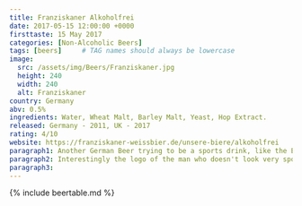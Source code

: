 ```yaml
---
title: Franziskaner Alkoholfrei
date: 2017-05-15 12:00:00 +0000
firsttaste: 15 May 2017
categories: [Non-Alcoholic Beers]
tags: [beers]     # TAG names should always be lowercase
image:
  src: /assets/img/Beers/Franziskaner.jpg
  height: 240
  width: 240
  alt: Franziskaner
country: Germany
abv: 0.5%
ingredients: Water, Wheat Malt, Barley Malt, Yeast, Hop Extract.
released: Germany - 2011, UK - 2017
rating: 4/10
website: https://franziskaner-weissbier.de/unsere-biere/alkoholfrei
paragraph1: Another German Beer trying to be a sports drink, like the Erdinger one it didn't do it for me!
paragraph2: Interestingly the logo of the man who doesn't look very sporty which is ironic rather than isotonic.
paragraph3: 
---
```

{% include beertable.md %}
